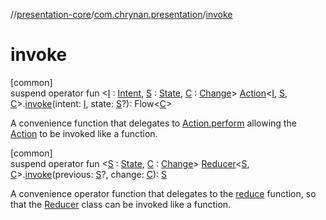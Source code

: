 //[presentation-core](../../index.md)/[com.chrynan.presentation](index.md)/[invoke](invoke.md)

# invoke

[common]\
suspend operator fun &lt;[I](invoke.md) : [Intent](-intent/index.md), [S](invoke.md) : [State](-state/index.md), [C](invoke.md) : [Change](-change/index.md)&gt; [Action](-action/index.md)&lt;[I](invoke.md), [S](invoke.md), [C](invoke.md)&gt;.[invoke](invoke.md)(intent: [I](invoke.md), state: [S](invoke.md)?): Flow&lt;[C](invoke.md)&gt;

A convenience function that delegates to [Action.perform](-action/perform.md) allowing the [Action](-action/index.md) to be invoked like a function.

[common]\
suspend operator fun &lt;[S](invoke.md) : [State](-state/index.md), [C](invoke.md) : [Change](-change/index.md)&gt; [Reducer](-reducer/index.md)&lt;[S](invoke.md), [C](invoke.md)&gt;.[invoke](invoke.md)(previous: [S](invoke.md)?, change: [C](invoke.md)): [S](invoke.md)

A convenience operator function that delegates to the [reduce](https://kotlinlang.org/api/latest/jvm/stdlib/kotlin.collections/index.html) function, so that the [Reducer](-reducer/index.md) class can be invoked like a function.
